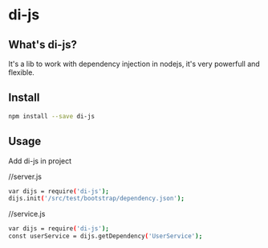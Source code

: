 # di-js

## What's di-js?

It's a lib to work with dependency injection in nodejs, it's very powerfull and flexible.

## Install

```sh
npm install --save di-js

```
## Usage

Add di-js in project

//server.js
```sh
var dijs = require('di-js');
dijs.init('/src/test/bootstrap/dependency.json');
```

//service.js
```sh
var dijs = require('di-js');
const userService = dijs.getDependency('UserService');
```
